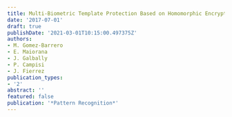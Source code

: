 ```yaml
---
title: Multi-Biometric Template Protection Based on Homomorphic Encryption
date: '2017-07-01'
draft: true
publishDate: '2021-03-01T10:15:00.497375Z'
authors:
- M. Gomez-Barrero
- E. Maiorana
- J. Galbally
- P. Campisi
- J. Fierrez
publication_types:
- '2'
abstract: ''
featured: false
publication: '*Pattern Recognition*'
---
```



